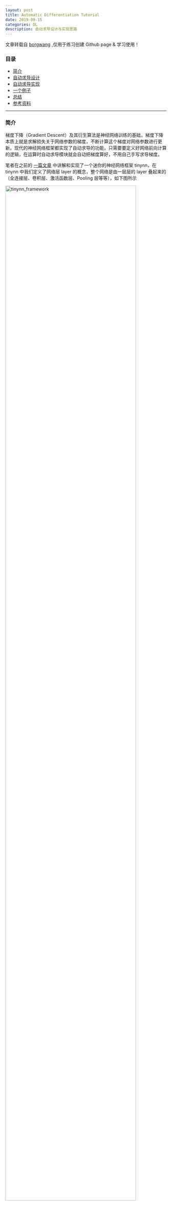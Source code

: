 ```yaml
---
layout: post
title: Automatic Differentiation Tutorial
date: 2019-09-15
categories: DL
description: 自动求导设计与实现思路
---
```


文章转载自 [borgwang](https://github.com/borgwang/borgwang.github.io) ,仅用于练习创建 Github page & 学习使用！

### 目录

- [简介](#简介)
- [自动求导设计](#自动求导设计)
- [自动求导实现](#自动求导实现)
- [一个例子](#一个例子)
- [总结](#总结)
- [参考资料](#参考资料)

---

### 简介

梯度下降（Gradient Descent）及其衍生算法是神经网络训练的基础，梯度下降本质上就是求解损失关于网络参数的梯度，不断计算这个梯度对网络参数进行更新。现代的神经网络框架都实现了自动求导的功能，只需要要定义好网络前向计算的逻辑，在运算时自动求导模块就会自动把梯度算好，不用自己手写求导梯度。

笔者在之前的 [一篇文章](<https://borgwang.github.io/dl/2019/08/18/tinynn.html>) 中讲解和实现了一个迷你的神经网络框架 tinynn，在 tinynn 中我们定义了网络层 layer 的概念，整个网络是由一层层的 layer 叠起来的（全连接层、卷积层、激活函数层、Pooling 层等等），如下图所示

<!--START figure-->
<div class="figure">
  <a href="/assets/Machine%20Learning/autograd_01.png" data-lightbox="tinynn_framework">
    <img src="/assets/Machine%20Learning/autograd_01.png" width="90%" alt="tinynn_framework" />
  </a>
</div>
<!--END figure-->

在实现的时候需要显示为每层定义好前向 forward 和反向 backward（梯度计算）的计算逻辑。从本质上看 这些 layer 其实是一组基础算子的组合，而这些基础算子（加减乘除、矩阵变换等等）的导函数本身都比较简单，如果能够**将这些基础算子的导函数写好，同时把不同算子之间连接逻辑记录（计算依赖图）下来，那么这个时候就不再需要自己写反向了，只需要计算损失，然后从损失函数开始，让梯度自己用预先定义好的导函数，沿着计算图反向流动即可以得到参数的梯度**，这个就是自动求导的核心思想。tinynn 中之所有 layer 这个概念，一方面是符合我们直觉上的理解，另一方面是为了在没有自动求导的情况下方便实现。有了自动求导，我们可以抛开 layer 这个概念，神经网络的训练可以抽象为定义好一个网络的计算图，然后让数据前向流动，让梯度自动反向流动（ TensorFlow 这个名字起得相当有水准）。

我们可以看看 PyTorch 的一小段核心的训练代码（来源[官方文档 MNIST 例子](https://github.com/pytorch/examples/blob/master/mnist/main.py)）

```python
for batch_idx, (data, target) in enumerate(train_loader):
    data, target = data.to(device), target.to(device)
    optimizer.zero_grad()  # 初始化梯度
    output = model(data)  # 从 data 到 output 的计算图
    loss = F.nll_loss(output, target) # 从 output 到 loss 的计算图
    loss.backward()  # 梯度从 loss 开始反向流动
    optimizer.step()  # 使用梯度对参数更新
```

可以看到 PyTorch 的基本思路和我们上面描述的是一致的，定义好计算图 -> forward 得到损失 -> 梯度反向流动。

<br>

### 自动求导设计

知道了自动求导的基本流程之后，我们考虑如何来实现。先考虑没有自动求导，为每个运算手动写 backward 的情况，在这种情况下我们实际上定义了两个计算图，一个前向一个反向，考虑最简单的线性回归的运算 $$WX + B$$，其计如下所示。

<!--START figure-->
<div class="figure">
  <a href="/assets/Machine%20Learning/autograd_02.png">
    <img src="/assets/Machine%20Learning/autograd_02.png" alt="compute_graph" />
  </a>
</div>
<!--END figure-->

可以看到这两个计算图的结构实际上是一样的，只是在前向流动的是计算的中间结果，反向流动的是梯度，以及中间的运算反向的时候是导数运算。实际上我们可以把两者结合到一起，只定义一次前向计算图，让反向计算图自动生成

<!--START figure-->
<div class="figure">
  <a href="/assets/Machine%20Learning/autograd_03.png">
    <img src="/assets/Machine%20Learning/autograd_03.png" width="50%" alt="compute_graph2" />
  </a>
</div>
<!--END figure-->

从实现的角度看，如果我们不需要自动求导，那么网络框架中的 Tensor 类只需要对 Tensor 运算符有定义，能够进行数值运算（tinynn 中就简单的使用 ndarray 作为 Tensor 的实现）。但如果要实现自动求导，那么 Tensor 类需要额外做几件事：

1. 增加一个梯度的变量保存当前 tensor 的梯度
2. 保存当前 tensor 依赖的 tensor（如上图中 $$O_1$$ 依赖于 $$X, W$$）
3. 保存下对各个依赖 tensor 的导函数（这个导函数的作用是将当前 tensor 的梯度传到依赖的 tensor 上）

<br>

### 自动求导实现

我们按照上面的分析开始实现 Tensor 类如下，初始化方法中首先把 tensor 的值保存下来，然后有一个 `requires_grad` 的 bool 变量表明这个 tensor 是不是需要求梯度，还有一个 dependency 的列表用于保存该 tensor 依赖的 tensor 以及对于他们的导函数。

`zero_grad()` 方法比较简单，将当前 tensor 的梯度设置为 0，防止梯度的累加。自动求导从调用计算图的最后一个节点 tensor 的 `backward()` 方法开始（在神经网络中这个节点一般是 loss）。`backward()` 方法主要流程为

- 确保改 tensor 确实需要求导 `self.requires_grad == True`
- 将从上个 tensor 传进来的梯度加到自身梯度上，如果没有（反向求导的起点 tensor），则将梯度初始化为 1.0
- **对每一个依赖的 tensor 运行保存下来的导函数，计算传播到依赖 tensor 的梯度，然后调用依赖 tensor 的 `backward()` 方法**。可以看到这其实就是 Depth-First Search 计算图的节点

```python
def as_tensor(obj):
    if not isinstance(obj, Tensor):
        obj = Tensor(obj)
    return obj


class Tensor:

    def __init__(self, values, requires_grad=False, dependency=None):
        self._values = np.array(values)
        self.shape = self.values.shape

        self.grad = None
        if requires_grad:
            self.zero_grad()
        self.requires_grad = requires_grad

        if dependency is None:
            dependency = []
        self.dependency = dependency

    @property
    def values(self):
        return self._values

    @values.setter
    def values(self, new_values):
        self._values = np.array(new_values)
        self.grad = None

    def zero_grad(self):
        self.grad = np.zeros(self.shape)

    def backward(self, grad=None):
        assert self.requires_grad, "Call backward() on a non-requires-grad tensor."
        grad = 1.0 if grad is None else grad
        grad = np.array(grad)

        # accumulate gradient
        self.grad += grad

        # propagate the gradient to its dependencies
        for dep in self.dependency:
            grad_for_dep = dep["grad_fn"](grad)
            dep["tensor"].backward(grad_for_dep)
```

可能看到这里读者可能会疑问，一个 tensor 依赖的 tensor 和对他们的导函数（也就是 `dependency` 里面的东西）从哪里来？似乎没有哪一个方法在做保存依赖这件事。

假设我们可能会这样使用我们的 Tensor 类

```python
W = Tensor([[1], [3]], requires_grad=True)  # 2x1 tensor
X = Tensor([[1, 2], [3, 4], [5, 6], [7, 8]], requires_grad=True)  # 4x2 tensor
O = X @ W  # suppose to be a 4x1 tensor
```

如何让 `X` 和 `W` 完成矩阵乘法输出正确的 `O` 的同时，让 `O` 能记下他依赖于 `W` 和 `X` 呢？答案是**重载运算符**。

```python
class Tensor:
    # ...
    def __matmul__(self, other):
        # 1. calculate forward values
        values = self.values @ other.values

        # 2. if output tensor requires_grad
        requires_grad = ts1.requires_grad or ts2.requires_grad

        # 3. build dependency list
        dependency = []
        if self.requires_grad:
            # O = X @ W
            # D_O / D_X = grad @ W.T
            def grad_fn1(grad):
            	return grad @ other.values.T
            dependency.append(dict(tensor=self, grad_fn=grad_fn1))
        if other.requires_grad:
            # O = X @ W
            # D_O / D_W = X.T @ grad
			def grad_fn2(grad):
            	return self.values.T @ grad
            dependency.append(dict(tensor=other, grad_fn=grad_fn2))
        return Tensor(values, requires_grad, dependency)
    # ...
```

关于 Python 中如何重载运算符这里不展开，读者有兴趣可以参考官方文档或者[这篇文章](https://rszalski.github.io/magicmethods/)。基本上在 Tensor 类内定义了 `__matmul__` 这个方法后，实际上是重载了矩阵乘法运算符 `@` （Python 3.5 以上支持） 。当运行 `X @ W` 时会自动调用 `X` 的 `__matmul__` 方法。

这个方法里面做了三件事：

1. 计算矩阵乘法结果（这个是必须的）

2. 确定是否需要新生成的 tensor 是否需要梯度，这个由两个操作数决定。比如在这个例子中，如果 `W` 或者 `X` 需要梯度，那么生成的 `O`也是需要计算梯度的（这样才能够计算 `W` 或者 `X` 的梯度）

3. 建立 tensor 的依赖列表

   自动求导中最关键的部分就是在这里了，还是以 `O = X @ W` 为例子，这里我们会先检查是否 `X`需要计算梯度，如果需要，我们需要把导函数 `D_O / D_X` 定义好，保存下来；同样的如果 `W` 需要梯度，我们将 `D_O / D_W` 定义好保存下来。最后生成一个 dependency 列表保存着在新生成的 tensor `O` 中。

然后我们再回顾前面讲的 `backward()`方法，`backward()` 方法会遍历 tensor 的 dependency ，将用保存的 grad_fn 计算要传给依赖 tensor 的梯度，然后调用依赖 tensor 的 `backward()` 方法将梯度传递下去，从而实现了梯度在整个计算图的流动。

```python
grad_for_dep = dep["grad_fn"](grad)
dep["tensor"].backward(grad_for_dep)
```

自动求导讲到这里其实已经基本没有什么新东西，剩下的工作就是以类似的方法大量地重载各种各样的运算符，使其能够 cover 住大部分所需要的操作（基本上照着 NumPy 的接口都给重载一次就差不多了 🤨）。无论你定义了多复杂的运算，只要重载了相关的运算符，就都能够自动求导了，再也不用自己写梯度了。


<br>

### 一个例子

大量的重载运算符的工作在文章里就不贴上来了（过程不怎么有趣），我写在了一个 notebook 上，大家有兴趣可以去看看 [borgwang/toys/ml-autograd](https://github.com/borgwang/toys/tree/master/ml-autograd)。在这个 notebook 里面重载了实现一个简单的线性回归需要的几种运算符，以及一个线性回归的例子。这里把例子和结果贴上来

```python
# training data
x = Tensor(np.random.normal(0, 1.0, (100, 3)))
coef = Tensor(np.random.randint(0, 10, (3,)))
y = x * coef - 3

params = {
    "w": Tensor(np.random.normal(0, 1.0, (3, 3)), requires_grad=True),
    "b": Tensor(np.random.normal(0, 1.0, 3), requires_grad=True)
}

learng_rate = 3e-4
loss_list = []
for e in range(101):
    # set gradient to zero
    for param in params.values():
        param.zero_grad()

    # forward
    predicted = x @ params["w"] + params["b"]
    err = predicted - y
    loss = (err * err).sum()

    # backward automatically
    loss.backward()

    # updata parameters (gradient descent)
    for param in params.values():
        param -= learng_rate * param.grad

    loss_list.append(loss.values)
    if e % 10 == 0:
        print("epoch-%i \tloss: %.4f" % (e, loss.values))
```

```
epoch-0 	loss: 8976.9821
epoch-10 	loss: 2747.4262
epoch-20 	loss: 871.4415
epoch-30 	loss: 284.9750
epoch-40 	loss: 95.7080
epoch-50 	loss: 32.9175
epoch-60 	loss: 11.5687
epoch-70 	loss: 4.1467
epoch-80 	loss: 1.5132
epoch-90 	loss: 0.5611
epoch-100 	loss: 0.2111
```

<!--START figure-->
<div class="figure">
  <a href="/assets/Machine%20Learning/autograd_05.png">
    <img src="/assets/Machine%20Learning/autograd_05.png" width="60%" alt="autograd_lr_result" />
  </a>
</div>
<!--END figure-->

接口和 PyTorch 相似，在每个循环里面首先将参数梯度设为 0 ，然后定义计算图，然后从 loss 开始反向传播，最后更新参数。从结果可以看到 loss 随着训练进行非常漂亮地下降，说明我们的自动求导按照我们的设想 work 了。

<br>

### 总结

本文实现了讨论了自动求导的设计思路和整个过程是怎么运作的。总结起来：自动求导就是在定义了一个有状态的计算图，该计算图上的节点不仅保存了节点的前向运算，还保存了反向计算所需的上下文信息。利用上下文信息，通过图遍历让梯度在图中流动，实现自动求节点梯度。

我们通过重载运算符实现了一个支持自动求导的 Tensor 类，用一个简单的线性回归 demo 测试了自动求导。当然这只是最基本的能实现自动求导功能的 demo，从实现的角度上看还有很多需要优化的地方（内存开销、运算速度等），笔者有空会继续深入研究，读者如果有兴趣也可以自行查阅相关资料。Peace out. 🤘

<br>

### 参考资料

- [PyTorch Doc](https://pytorch.org/docs/stable/index.html)
- [PyTorch Autograd Explained - In-depth Tutorial](https://www.youtube.com/watch?v=MswxJw-8PvE)
- [joelgrus/autograd](https://github.com/joelgrus/autograd)
- [Automatic Differentiation in Machine Learning: a Survey](http://jmlr.org/papers/volume18/17-468/17-468.pdf)

<br><br>
